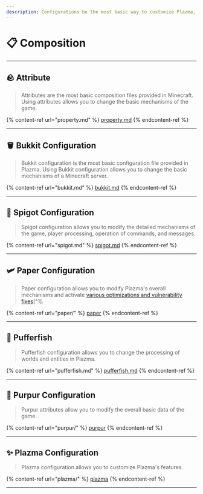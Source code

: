 ```yaml
---
description: Configurations be the most basic way to customize Plazma, ye scurvy dogs.
---
```


# 📋 Composition

***

## 🪨 Attribute <a href="#id-1" id="id-1"></a>

> Attributes are the most basic composition files provided in Minecraft.
> Using attributes allows you to change the basic mechanisms of the game.

{% content-ref url="property.md" %}
[property.md](property.md)
{% endcontent-ref %}

***

## 🪣 Bukkit Configuration <a href="#id-2" id="id-2"></a>

> Bukkit configuration is the most basic configuration file provided in Plazma.
> Using Bukkit configuration allows you to change the basic mechanisms of a Minecraft server.

{% content-ref url="bukkit.md" %}
[bukkit.md](bukkit.md)
{% endcontent-ref %}

***

## 🚰 Spigot Configuration <a href="#id-3" id="id-3"></a>

> Spigot configuration allows you to modify the detailed mechanisms of the game, player processing, operation of commands, and messages.

{% content-ref url="spigot.md" %}
[spigot.md](spigot.md)
{% endcontent-ref %}

***

## 🛩️ Paper Configuration <a href="#id-4" id="id-4"></a>

> Paper configuration allows you to modify Plazma's overall mechanisms and activate [various optimizations and vulnerability fixes](#user-content-fn-1)[^1].

{% content-ref url="paper/" %}
[paper](paper/)
{% endcontent-ref %}

***

## 🐡 Pufferfish <a href="#id-6" id="id-6"></a>

> Pufferfish configuration allows you to change the processing of worlds and entities in Plazma.

{% content-ref url="pufferfish.md" %}
[pufferfish.md](pufferfish.md)
{% endcontent-ref %}

***

## 🦑 Purpur Configuration <a href="#id-7" id="id-7"></a>

> Purpur attributes allow you to modify the overall basic data of the game.

{% content-ref url="purpur/" %}
[purpur](purpur/)
{% endcontent-ref %}

***

## ✨ Plazma Configuration <a href="#id-8" id="id-8"></a>

> Plazma configuration allows you to customize Plazma's features.

{% content-ref url="plazma/" %}
[plazma](plazma/)
{% endcontent-ref %}

***
